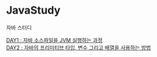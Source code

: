 # JavaStudy
자바 스터디

<a href='https://blog.naver.com/kimkim909089/222467244134'>DAY1 : 자바 소스파일을 JVM 실행하는 과정</a> <br>
<a href='https://blog.naver.com/kimkim909089/222468639028'>DAY2 : 자바의 프리미티브 타입, 변수 그리고 배열을 사용하는 방법</a>
